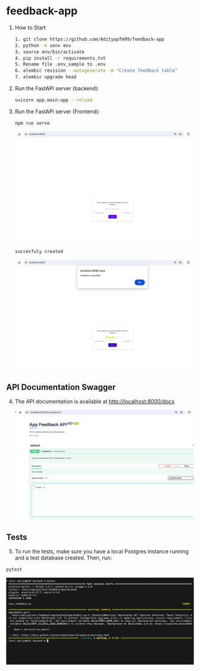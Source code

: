 # feedback-app

1. How to Start
    ```bash
    1. git clone https://github.com/Adityapfm99/feedback-app
    2. python -m venv env
    3. source env/bin/activate
    4. pip install -r requirements.txt
    5. Rename file .env_sample to .env
    6. alembic revision --autogenerate -m "Create feedback table"
    7. alembic upgrade head
    ```

2. Run the FastAPI server (backend):

    ```bash
    uvicorn app.main:app --reload
    ```
3. Run the FastAPI server (Frontend):

    ```bash
    npm run serve
    ```
    ![Alt text](/image/ui.png)
      ```bash
    succesfuly created
    ```

    ![Alt text](/image/submitted.png)

## API Documentation Swagger

4. The API documentation is available at [http://localhost:8000/docs](http://localhost:8000/docs)

    ![Alt text](/image/swagger.png)

## Tests

5. To run the tests, make sure you have a local Postgres instance running and a test database created. Then, run:

```bash
pytest
 ```

![Alt text](/image/unittest.png)
